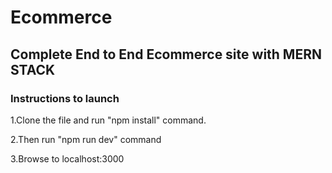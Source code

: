 # Ecommerce
## Complete End to End Ecommerce site with MERN STACK

### Instructions to launch

1.Clone the file and run "npm install" command.

2.Then run "npm run dev" command

3.Browse  to localhost:3000
